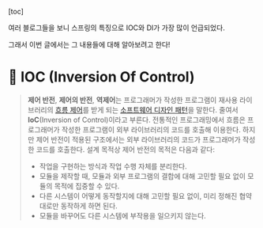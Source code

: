 [toc]



여러 블로그들을 보니 스프링의 특징으로 IOC와 DI가 가장 많이 언급되었다.

그래서 이번 글에서는 그 내용들에 대해 알아보려고 한다!

# 📌 IOC (Inversion Of Control)

> **제어 반전**, **제어의 반전**, **역제어**는 프로그래머가 작성한 프로그램이 재사용 라이브러리의 [흐름 제어](https://ko.wikipedia.org/wiki/흐름_제어)를 받게 되는 [소프트웨어 디자인 패턴](https://ko.wikipedia.org/wiki/소프트웨어_디자인_패턴)을 말한다. 줄여서 **IoC**(Inversion of Control)이라고 부른다. 전통적인 프로그래밍에서 흐름은 프로그래머가 작성한 프로그램이 외부 라이브러리의 코드를 호출해 이용한다. 하지만 제어 반전이 적용된 구조에서는 외부 라이브러리의 코드가 프로그래머가 작성한 코드를 호출한다. 설계 목적상 제어 반전의 목적은 다음과 같다:
>
> - 작업을 구현하는 방식과 작업 수행 자체를 분리한다.
> - 모듈을 제작할 때, 모듈과 외부 프로그램의 결합에 대해 고민할 필요 없이 모듈의 목적에 집중할 수 있다.
> - 다른 시스템이 어떻게 동작할지에 대해 고민할 필요 없이, 미리 정해진 협약대로만 동작하게 하면 된다.
> - 모듈을 바꾸어도 다른 시스템에 부작용을 일으키지 않는다.
>

